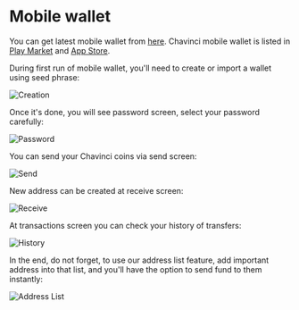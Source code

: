 # Mobile wallet

You can get latest mobile wallet from [here](https://Chavinci.network/download.php). Chavinci mobile wallet is listed in  [Play Market](https://play.google.com/store/apps/details?id=com.Chavinciey) and [App Store](https://apps.apple.com/us/app/Chavinci-wallet/id1514809987).

During first run of mobile wallet, you'll need to create or import a wallet using seed phrase:

![Creation](assets/mobile/first.png)

Once it's done, you will see password screen, select your password carefully:

![Password](assets/mobile/password.png)

You can send your Chavinci coins via send screen:

![Send](assets/mobile/send.png)

New address can be created at receive screen:

![Receive](assets/mobile/receive.png)

At transactions screen you can check your history of transfers:

![History](assets/mobile/history.png)

In the end, do not forget, to use our address list feature, add important address into that list, and you'll have the option to send fund to them instantly:

![Address List](assets/mobile/addresslist.png)